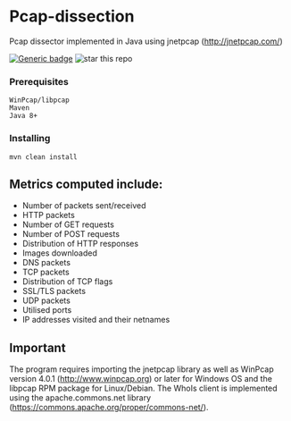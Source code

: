 # Pcap-dissection
Pcap dissector implemented in Java using jnetpcap (http://jnetpcap.com/)

[![Generic badge](https://img.shields.io/badge/WIRESHARK-PCAP-<COLOR>.svg)](https://shields.io/)
![star this repo](http://githubbadges.com/star.svg?user=arisath&repo=Pcap-dissection)


### Prerequisites
```
WinPcap/libpcap
Maven
Java 8+
```

### Installing
```
mvn clean install
```


## Metrics computed include:
* Number of packets sent/received
* HTTP packets
* Number of GET requests
* Number of POST requests
* Distribution of HTTP responses
* Images downloaded
* DNS packets
* TCP packets
* Distribution of TCP flags
* SSL/TLS packets
* UDP packets
* Utilised ports
* IP addresses visited and their netnames

## Important 
The program requires importing the jnetpcap library as well as WinPcap version 4.0.1 (http://www.winpcap.org) or later for Windows OS and the libpcap RPM package for Linux/Debian. The WhoIs client is implemented using the apache.commons.net library (https://commons.apache.org/proper/commons-net/).

